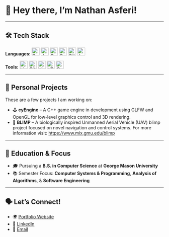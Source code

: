 # 👋 Hey there, I’m Nathan Asferi!
---

##  🛠️ Tech Stack

**Languages:** <a href="https://www.python.org/"><img src="https://cdn.jsdelivr.net/gh/devicons/devicon@latest/icons/python/python-original.svg" width="25" height="25" alt="Python"/></a> <a href="https://www.java.com/en/"><img src="https://cdn.jsdelivr.net/gh/devicons/devicon@latest/icons/java/java-original.svg" width="25" height="25" alt="Java"/></a> <a href="https://www.c-language.org/"><img src="https://cdn.jsdelivr.net/gh/devicons/devicon@latest/icons/c/c-original.svg" width="25" height="25" alt="C"/></a> <a href="https://isocpp.org/"><img src="https://cdn.jsdelivr.net/gh/devicons/devicon@latest/icons/cplusplus/cplusplus-original.svg" width="25" height="25" alt="C++"/></a> <a href="https://learn.microsoft.com/en-us/dotnet/csharp/"><img src="https://cdn.jsdelivr.net/gh/devicons/devicon@latest/icons/csharp/csharp-original.svg" height="25" width="25" alt="C#"/></a> <a href="https://developer.mozilla.org/en-US/docs/Web/JavaScript"><img src="https://cdn.jsdelivr.net/gh/devicons/devicon@latest/icons/javascript/javascript-original.svg" width="25" height="25" alt="JavaScript"/></a>
          
**Tools:** <a href="https://www.linux.com/"><img src="https://cdn.jsdelivr.net/gh/devicons/devicon@latest/icons/linux/linux-original.svg" width="25" height="25" alt="Linux"/></a> <a href="https://git-scm.com/"><img src="https://cdn.jsdelivr.net/gh/devicons/devicon@latest/icons/git/git-original.svg" width="25" height="25" alt="Git"/></a>  <a href="https://visualstudio.microsoft.com/"><img src="https://cdn.jsdelivr.net/gh/devicons/devicon@latest/icons/visualstudio/visualstudio-original.svg" width="25" height="25" alt="Visual Studio"/></a>  <a href="https://code.visualstudio.com/"><img src="https://cdn.jsdelivr.net/gh/devicons/devicon@latest/icons/vscode/vscode-original.svg" width="25" height="25" alt="VS Code"/></a> <a href="https://cmake.org/"><img src="https://cdn.jsdelivr.net/gh/devicons/devicon@latest/icons/cmake/cmake-original.svg" width="25" height="25" alt="CMake"/></a> 

---

## 🧩 Personal Projects

These are a few projects I am working on:

- 🕹️ **cyEngine** – A C++ game engine in development using GLFW and OpenGL for low-level graphics control and 3D rendering.  
- 🦑 **BLIMP** – A biologically inspired Unmanned Aerial Vehicle (UAV) blimp project focused on novel navigation and control systems. For more information visit: https://www.mix.gmu.edu/blimp

---

## 🏫 Education & Focus

- 🎓 Pursuing a **B.S. in Computer Science** at **George Mason University**
- 📚 Semester Focus: **Computer Systems & Programming**, **Analysis of Algorithms**, & **Software Engineering**

---

## 🗣️ Let’s Connect!

- 🌍 [Portfolio Website](https://nateasferi.github.io/portfolio-site/)
- 💼 [LinkedIn](www.linkedin.com/in/nathan-asferi)  
- 📧 [Email](nathanasferi0@gmail.com) 
